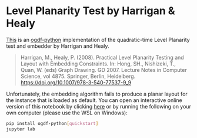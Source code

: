# Level Planarity Test by Harrigan & Healy

[This](./HarriganHealy.ipynb) is an [ogdf-python](https://github.com/ogdf/ogdf-python) implementation of the quadratic-time Level Planarity test and embedder by Harrigan and Healy.

> Harrigan, M., Healy, P. (2008). Practical Level Planarity Testing and Layout with Embedding Constraints. In: Hong, SH., Nishizeki, T., Quan, W. (eds) Graph Drawing. GD 2007. Lecture Notes in Computer Science, vol 4875. Springer, Berlin, Heidelberg. https://doi.org/10.1007/978-3-540-77537-9_9

Unfortunately, the embedding algorithm fails to produce a planar layout for the instance that is loaded as default.
You can open an interactive online version of this notebook by clicking [here](https://mybinder.org/v2/gh/N-Coder/HarriganHealy/HEAD?labpath=HarriganHealy.ipynb) or by running the following on your own computer (please use the WSL on Windows):

```bash
pip install ogdf-python[quickstart]
jupyter lab
```
